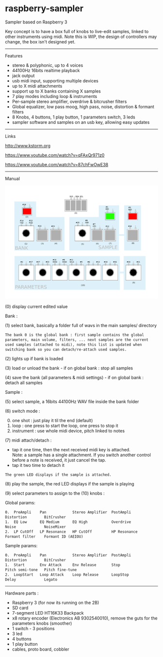 # raspberry-sampler
Sampler based on Raspberry 3 

Key concept is to have a box full of knobs to live-edit samples, linked to other instruments using midi. 
Note this is WIP, the design of controllers may change, the box isn't designed yet. 

-----------------------------------

Features

- stereo & polyphonic, up to 4 voices
- 44100Hz 16bits realtime playback
- jack output
- usb midi input, supporting multiple devices
- up to X midi attachments
- support up to X banks containing X samples
- 7 play modes including loop & instruments
- Per-sample stereo amplifier, overdrive & bitcrusher filters
- Global equalizer, low pass moog, high pass, noise, distortion & formant filters
- 8 Knobs, 4 buttons, 1 play button, 1 parameters switch, 3 leds
- sampler software and samples on an usb key, allowing easy updates

-----------------------------------

Links

http://www.kstorm.org

https://www.youtube.com/watch?v=qFAxQr971z0

https://www.youtube.com/watch?v=87chFwOwE38

-----------------------------------

Manual 


![alt text](https://raw.githubusercontent.com/skarab/raspberry-sampler/master/schema.png)
 
(0) display current edited value 
 
Bank : 

(1) select bank, basically a folder full of wavs in the main samples/ directory 

    The bank 0 is the global bank : first sample contains the global parameters, main volume, filters, ... next samples are the current used samples (attached to midi), note this list is updated when switching bank so you can detach/re-attach used samples.

(2) lights up if bank is loaded 

(3) load or unload the bank - if on global bank : stop all samples 

(4) save the bank (all parameters & midi settings) - if on global bank : detach all samples 
 

Sample : 

(5) select sample, a 16bits 44100Hz WAV file inside the bank folder 

(6) switch mode : 
   
   0. one shot   : just play it til the end (default) 
   1. loop       : one press to start the loop, one press to stop it 
   2. instrument : use whole midi device, pitch linked to notes 

(7) midi attach/detach : 
   - tap it one time, then the next received midi key is attached.  
     Note: a sample has a single attachment. 
     If you switch another control before a note is received, it just cancel the tap. 
   - tap it two time to detach it 

    The green LED displays if the sample is attached.

(8) play the sample, the red LED displays if the sample is playing 
 
(9) select parameters to assign to the (10) knobs : 
 
 Global params:

    0.  PreAmpli    Pan            Stereo Amplifier  PostAmpli         Distortion        BitCrusher
    1.  EQ Low      EQ Medium      EQ High           Overdrive         Noise             NoiseMixer
    2.  LP CutOff   LP Resonance   HP CutOff         HP Resonance      Formant filter    Formant ID (AEIOU)
 
 Sample params:

    0.  PreAmpli    Pan            Stereo Amplifier  PostAmpli         Distortion        BitCrusher
    1.  Start       Env Attack     Env Release       Stop              Pitch semi-tone   Pitch fine-tune
    2.  LoopStart   Loop Attack    Loop Release      LoopStop          Delay             Legato
 
 
-----------------------------------
 
Hardware parts : 
 - Raspberry 3 (for now its running on the 2B)
 - SD card 
 - 7-segment LED HT16K33 Backpack 
 - x8 rotary encoder (Electronics AB 9302540010), remove the guts for the parameters knobs (smoother) 
 - 1 switch - 3 positions
 - 3 led 
 - 4 buttons 
 - 1 play button
 - cables, proto board, cobbler 
 

